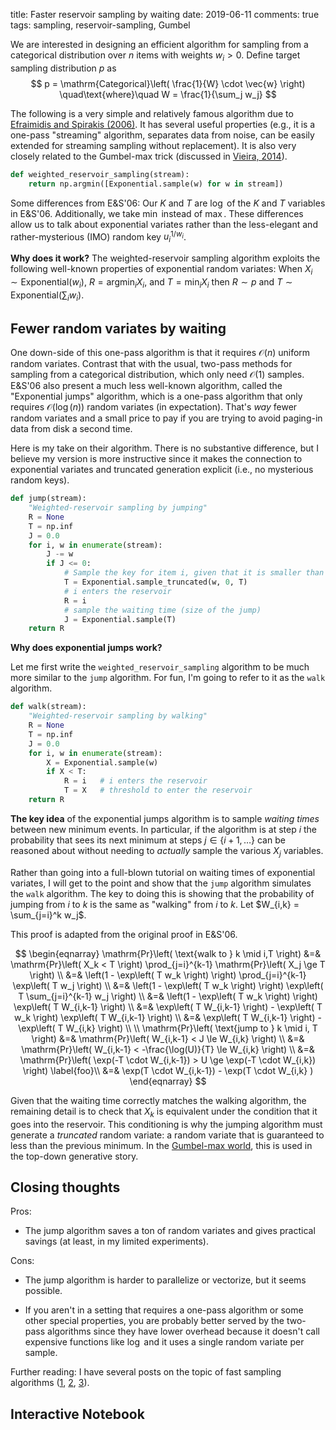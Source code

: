title: Faster reservoir sampling by waiting
date: 2019-06-11
comments: true
tags: sampling, reservoir-sampling, Gumbel

We are interested in designing an efficient algorithm for sampling from a categorical distribution over $n$ items with weights $w_i > 0$.  Define target sampling distribution $p$ as
$$
p = \mathrm{Categorical}\left( \frac{1}{W} \cdot \vec{w} \right)
\quad\text{where}\quad W = \frac{1}{\sum_j w_j}
$$

The following is a very simple and relatively famous algorithm due to [Efraimidis and Spirakis (2006)](https://www.sciencedirect.com/science/article/pii/S002001900500298X).  It has several useful properties (e.g., it is a one-pass "streaming" algorithm, separates data from noise, can be easily extended for streaming sampling without replacement).  It is also very closely related to the Gumbel-max trick (discussed in [Vieira, 2014](http://timvieira.github.io/blog/post/2014/08/01/gumbel-max-trick-and-weighted-reservoir-sampling/)).


```python
def weighted_reservoir_sampling(stream):
    return np.argmin([Exponential.sample(w) for w in stream])
```

Some differences from E&S'06: Our $K$ and $T$ are $\log$ of the $K$ and $T$ variables in E&S'06.  Additionally, we take $\min$ instead of $\max$.  These differences allow us to talk about exponential variates rather than the less-elegant and rather-mysterious (IMO) random key $u_i^{1/w_i}$.

**Why does it work?** The weighted-reservoir sampling algorithm exploits the following well-known properties of exponential random variates:
When $X_i \sim \mathrm{Exponential}(w_i)$, $R = {\mathrm{argmin}}_i X_i$, and $T = \min_i X_i$ then
$R \sim p$ and $T \sim \mathrm{Exponential}\left( \sum_i w_i \right)$.


## Fewer random variates by waiting

One down-side of this one-pass algorithm is that it requires $\mathcal{O}(n)$ uniform random variates.  Contrast that with the usual, two-pass methods for sampling from a categorical distribution, which only need $\mathcal{O}(1)$ samples.  E&S'06 also present a much less well-known algorithm, called the "Exponential jumps" algorithm, which is a one-pass algorithm that only requires $\mathcal{O}(\log(n))$ random variates (in expectation).  That's *way* fewer random variates and a small price to pay if you are trying to avoid paging-in data from disk a second time.

Here is my take on their algorithm.  There is no substantive difference, but I believe my version is more instructive since it makes the connection to exponential variates and truncated generation explicit (i.e., no mysterious random keys).

```python
def jump(stream):
    "Weighted-reservoir sampling by jumping"
    R = None
    T = np.inf
    J = 0.0
    for i, w in enumerate(stream):
        J -= w
        if J <= 0:
            # Sample the key for item i, given that it is smaller than the current threshold
            T = Exponential.sample_truncated(w, 0, T)
            # i enters the reservoir
            R = i
            # sample the waiting time (size of the jump)
            J = Exponential.sample(T)
    return R
```

**Why does exponential jumps work?**

Let me first write the `weighted_reservoir_sampling` algorithm to be much more similar to the `jump` algorithm.  For fun, I'm going to refer to it as the `walk` algorithm.

```python
def walk(stream):
    "Weighted-reservoir sampling by walking"
    R = None
    T = np.inf
    J = 0.0
    for i, w in enumerate(stream):
        X = Exponential.sample(w)
        if X < T:
            R = i   # i enters the reservoir
            T = X   # threshold to enter the reservoir
    return R
```

**The key idea** of the exponential jumps algorithm is to sample *waiting times* between new minimum events.  In particular, if the algorithm is at step $i$ the probability that sees its next minimum at steps $j \in \{ i+1, \ldots \}$ can be reasoned about without needing to *actually* sample the various $X_j$ variables.

Rather than going into a full-blown tutorial on waiting times of exponential variates, I will get to the point and show that the `jump` algorithm simulates the `walk` algorithm.  The key to doing this is showing that the probability of jumping from $i$ to $k$ is the same as "walking" from $i$ to $k$.  Let $W_{i,k} = \sum_{j=i}^k w_j$.

This proof is adapted from the original proof in E&S'06.

$$
\begin{eqnarray}
\mathrm{Pr}\left( \text{walk to } k \mid i,T \right)
&=& \mathrm{Pr}\left( X_k < T \right) \prod_{j=i}^{k-1} \mathrm{Pr}\left( X_j \ge T \right) \\
&=& \left(1 - \exp\left( T w_k \right) \right) \prod_{j=i}^{k-1} \exp\left( T w_j \right) \\
&=& \left(1 - \exp\left( T w_k \right) \right) \exp\left( T \sum_{j=i}^{k-1}  w_j \right) \\
&=& \left(1 - \exp\left( T w_k \right) \right) \exp\left( T W_{i,k-1} \right) \\
&=& \exp\left( T W_{i,k-1} \right) - \exp\left( T w_k \right) \exp\left( T W_{i,k-1} \right) \\
&=& \exp\left( T W_{i,k-1} \right) - \exp\left( T W_{i,k} \right) \\
\\
\mathrm{Pr}\left( \text{jump to } k \mid i, T \right)
&=& \mathrm{Pr}\left( W_{i,k-1} < J \le W_{i,k} \right) \\
&=& \mathrm{Pr}\left( W_{i,k-1} < -\frac{\log(U)}{T} \le W_{i,k} \right) \\
&=& \mathrm{Pr}\left( \exp(-T \cdot W_{i,k-1}) > U \ge \exp(-T \cdot W_{i,k}) \right) \label{foo}\\
&=& \exp(T \cdot W_{i,k-1}) - \exp(T \cdot W_{i,k} )
\end{eqnarray}
$$

Given that the waiting time correctly matches the walking algorithm, the remaining detail is to check that $X_k$ is equivalent under the condition that it goes into the reservoir.  This conditioning is why the jumping algorithm must generate a *truncated* random variate: a random variate that is guaranteed to less than the previous minimum.  In the [Gumbel-max world](https://cmaddis.github.io/gumbel-machinery), this is used in the top-down generative story.


## Closing thoughts

Pros:

- The jump algorithm saves a ton of random variates and gives practical savings
  (at least, in my limited experiments).

Cons:

- The jump algorithm is harder to parallelize or vectorize, but it seems possible.

- If you aren't in a setting that requires a one-pass algorithm or some other
  special properties, you are probably better served by the two-pass algorithms
  since they have lower overhead because it doesn't call expensive functions
  like $\log$ and it uses a single random variate per sample.

Further reading: I have several posts on the topic of fast sampling algorithms
([1](http://timvieira.github.io/blog/post/2016/11/21/heaps-for-incremental-computation/),
[2](http://timvieira.github.io/blog/post/2016/07/04/fast-sigmoid-sampling/),
[3](http://timvieira.github.io/blog/post/2014/08/01/gumbel-max-trick-and-weighted-reservoir-sampling/)).


## Interactive Notebook

<script src=""></script>
